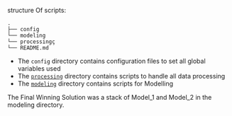  structure Of scripts:

```
.
├── config
└── modeling
└── processingç
└── README.md
```

- The `config` directory contains configuration files to set all global variables used 
- The [`processing`](./processing/README.md) directory contains scripts to handle all data processing
- The [`modeling`](./exploratory/README.md) directory contains scripts for Modelling


The Final Winning Solution was a stack of Model_1 and Model_2 in the modeling directory.





